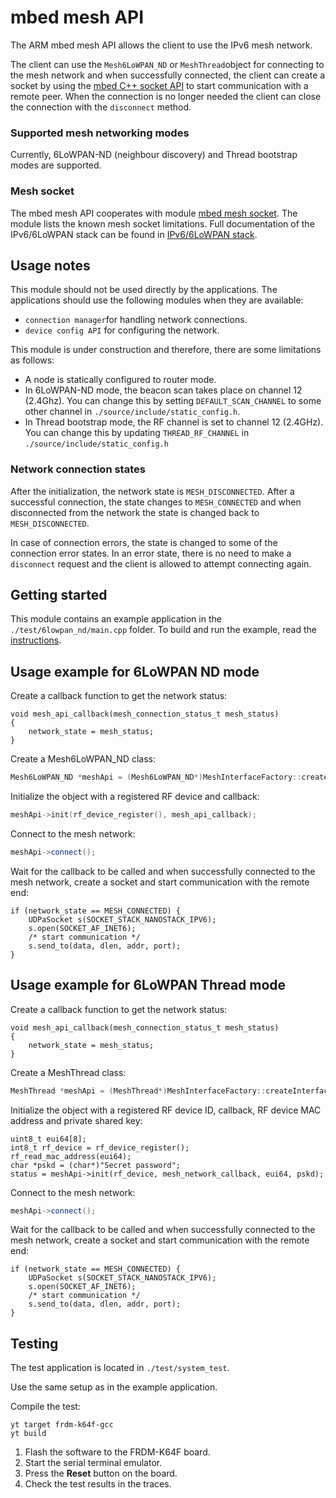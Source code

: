 # mbed mesh API
The ARM mbed mesh API allows the client to use the IPv6 mesh network.

The client can use the `Mesh6LoWPAN_ND` or `MeshThread`object for connecting to the 
mesh network and when successfully connected, the client can create a socket by 
using the [mbed C++ socket API](https://github.com/ARMmbed/sockets) to start 
communication with a remote peer. When the connection is no longer needed the client 
can close the connection with the `disconnect` method.

### Supported mesh networking modes
Currently, 6LoWPAN-ND (neighbour discovery) and Thread bootstrap modes are supported.

### Mesh socket
The mbed mesh API cooperates with module [mbed mesh socket](https://github.com/ARMmbed/sal-iface-6lowpan). 
The module lists the known mesh socket limitations. Full documentation of the IPv6/6LoWPAN 
stack can be found in [IPv6/6LoWPAN stack](https://github.com/ARMmbed/sal-stack-nanostack).

## Usage notes
This module should not be used directly by the applications. The applications should 
use the following modules when they are available:

* `connection manager`for handling network connections.
* `device config API` for configuring the network.

This module is under construction and therefore, there are some limitations as follows:

* A node is statically configured to router mode.
* In 6LoWPAN-ND mode, the beacon scan takes place on channel 12 (2.4Ghz). You can change 
 this by setting `DEFAULT_SCAN_CHANNEL` to some other channel in `./source/include/static_config.h`.
* In Thread bootstrap mode, the RF channel is set to channel 12 (2.4GHz). You can change
 this by updating `THREAD_RF_CHANNEL` in `./source/include/static_config.h`

### Network connection states
After the initialization, the network state is `MESH_DISCONNECTED`. After a successful connection, 
the state changes to `MESH_CONNECTED` and when disconnected from the network the 
state is changed back to `MESH_DISCONNECTED`.

In case of connection errors, the state is changed to some of the connection error 
states. In an error state, there is no need to make a `disconnect` request and the
client is allowed to attempt connecting again.

## Getting started
This module contains an example application in the `./test/6lowpan_nd/main.cpp` folder. 
To build and run the example, read the [instructions](https://github.com/ARMmbed/mbed-mesh-api/tree/master/test/6lowpan_nd).

## Usage example for 6LoWPAN ND mode

Create a callback function to get the network status:
```
void mesh_api_callback(mesh_connection_status_t mesh_status)
{
    network_state = mesh_status;
}
```
Create a Mesh6LoWPAN_ND class:
```C++
Mesh6LoWPAN_ND *meshApi = (Mesh6LoWPAN_ND*)MeshInterfaceFactory::createInterface(MESH_TYPE_6LOWPAN_ND);
```
Initialize the object with a registered RF device and callback:
```C++
meshApi->init(rf_device_register(), mesh_api_callback);
```
Connect to the mesh network:
```C++
meshApi->connect();
```
Wait for the callback to be called and when successfully connected to the mesh network, create a socket and 
start communication with the remote end:
```
if (network_state == MESH_CONNECTED) {
    UDPaSocket s(SOCKET_STACK_NANOSTACK_IPV6);
    s.open(SOCKET_AF_INET6);
	/* start communication */
	s.send_to(data, dlen, addr, port);
}

```
## Usage example for 6LoWPAN Thread mode

Create a callback function to get the network status:
```
void mesh_api_callback(mesh_connection_status_t mesh_status)
{
    network_state = mesh_status;
}
```
Create a MeshThread class:
```C++
MeshThread *meshApi = (MeshThread*)MeshInterfaceFactory::createInterface(MESH_TYPE_THREAD);
```
Initialize the object with a registered RF device ID, callback, RF device MAC address and private shared key:
```
uint8_t eui64[8];
int8_t rf_device = rf_device_register();
rf_read_mac_address(eui64);
char *pskd = (char*)"Secret password";
status = meshApi->init(rf_device, mesh_network_callback, eui64, pskd);
```
Connect to the mesh network:
```C++
meshApi->connect();
```
Wait for the callback to be called and when successfully connected to the mesh network, create a socket and 
start communication with the remote end:
```
if (network_state == MESH_CONNECTED) {
    UDPaSocket s(SOCKET_STACK_NANOSTACK_IPV6);
    s.open(SOCKET_AF_INET6);
	/* start communication */
	s.send_to(data, dlen, addr, port);
}

```

## Testing
The test application is located in `./test/system_test`.

Use the same setup as in the example application. 

Compile the test:
```
yt target frdm-k64f-gcc
yt build
```
1. Flash the software to the FRDM-K64F board.
2. Start the serial terminal emulator.
3. Press the **Reset** button on the board.
4. Check the test results in the traces.

